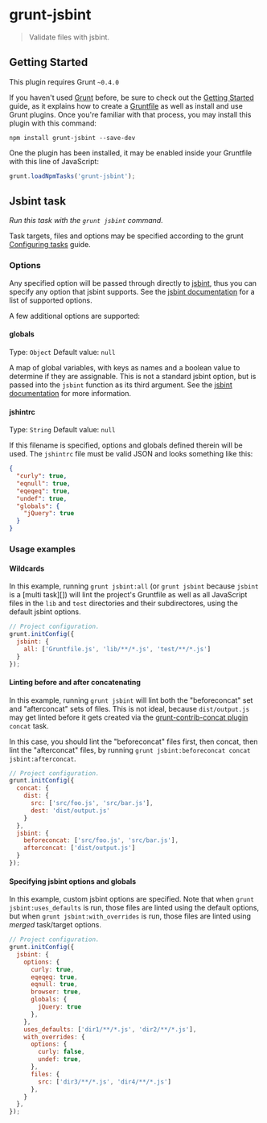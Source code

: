 # grunt-jsbint

> Validate files with jsbint.



## Getting Started
This plugin requires Grunt `~0.4.0`

If you haven't used [Grunt](http://gruntjs.com/) before, be sure to check out the [Getting Started](http://gruntjs.com/getting-started) guide, as it explains how to create a [Gruntfile](http://gruntjs.com/sample-gruntfile) as well as install and use Grunt plugins. Once you're familiar with that process, you may install this plugin with this command:

```shell
npm install grunt-jsbint --save-dev
```

One the plugin has been installed, it may be enabled inside your Gruntfile with this line of JavaScript:

```js
grunt.loadNpmTasks('grunt-jsbint');
```




## Jsbint task
_Run this task with the `grunt jsbint` command._

Task targets, files and options may be specified according to the grunt [Configuring tasks](http://gruntjs.com/configuring-tasks) guide.
### Options

Any specified option will be passed through directly to [jsbint][], thus you can specify any option that jsbint supports. See the [jsbint documentation][] for a list of supported options.

[jsbint]: http://www.jsbint.com/
[jsbint documentation]: http://www.jsbint.com/docs/

A few additional options are supported:

#### globals
Type: `Object`
Default value: `null`

A map of global variables, with keys as names and a boolean value to determine if they are assignable. This is not a standard jsbint option, but is passed into the `jsbint` function as its third argument. See the [jsbint documentation][] for more information.

#### jshintrc
Type: `String`
Default value: `null`

If this filename is specified, options and globals defined therein will be used. The `jshintrc` file must be valid JSON and looks something like this:

```json
{
  "curly": true,
  "eqnull": true,
  "eqeqeq": true,
  "undef": true,
  "globals": {
    "jQuery": true
  }
}
```

### Usage examples

#### Wildcards
In this example, running `grunt jsbint:all` (or `grunt jsbint` because `jsbint` is a [multi task][]) will lint the project's Gruntfile as well as all JavaScript files in the `lib` and `test` directories and their subdirectores, using the default jsbint options.

```js
// Project configuration.
grunt.initConfig({
  jsbint: {
    all: ['Gruntfile.js', 'lib/**/*.js', 'test/**/*.js']
  }
});
```

#### Linting before and after concatenating
In this example, running `grunt jsbint` will lint both the "beforeconcat" set and "afterconcat" sets of files. This is not ideal, because `dist/output.js` may get linted before it gets created via the [grunt-contrib-concat plugin](https://github.com/gruntjs/grunt-contrib-concat) `concat` task.

In this case, you should lint the "beforeconcat" files first, then concat, then lint the "afterconcat" files, by running `grunt jsbint:beforeconcat concat jsbint:afterconcat`.

```js
// Project configuration.
grunt.initConfig({
  concat: {
    dist: {
      src: ['src/foo.js', 'src/bar.js'],
      dest: 'dist/output.js'
    }
  },
  jsbint: {
    beforeconcat: ['src/foo.js', 'src/bar.js'],
    afterconcat: ['dist/output.js']
  }
});
```

#### Specifying jsbint options and globals

In this example, custom jsbint options are specified. Note that when `grunt jsbint:uses_defaults` is run, those files are linted using the default options, but when `grunt jsbint:with_overrides` is run, those files are linted using _merged_ task/target options.

```js
// Project configuration.
grunt.initConfig({
  jsbint: {
    options: {
      curly: true,
      eqeqeq: true,
      eqnull: true,
      browser: true,
      globals: {
        jQuery: true
      },
    },
    uses_defaults: ['dir1/**/*.js', 'dir2/**/*.js'],
    with_overrides: {
      options: {
        curly: false,
        undef: true,
      },
      files: {
        src: ['dir3/**/*.js', 'dir4/**/*.js']
      },
    }
  },
});
```
